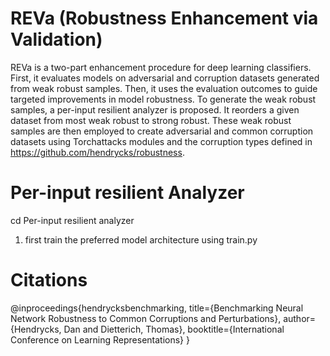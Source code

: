 # REVa (Robustness Enhancement via Validation)
REVa is a two-part enhancement procedure for deep learning classifiers. First, it evaluates models on adversarial and corruption datasets generated from weak robust samples. Then, it uses the evaluation outcomes to guide targeted improvements in model robustness. To generate the weak robust samples, a per-input resilient analyzer is proposed. It reorders a given dataset from most weak robust to strong robust. These weak robust samples are then employed to create adversarial and common corruption datasets using Torchattacks modules and the corruption types defined in https://github.com/hendrycks/robustness.
# Per-input resilient Analyzer
cd Per-input resilient analyzer
1. first train the preferred model architecture using train.py

# Citations
@inproceedings{hendrycksbenchmarking,
  title={Benchmarking Neural Network Robustness to Common Corruptions and Perturbations},
  author={Hendrycks, Dan and Dietterich, Thomas},
  booktitle={International Conference on Learning Representations}
}
